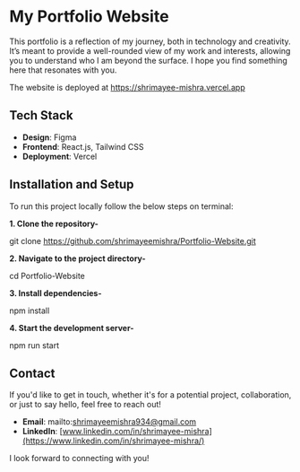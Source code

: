 # My Portfolio Website
This portfolio is a reflection of my journey, both in technology and creativity. It’s meant to provide a well-rounded view of my work and interests, allowing you to understand who I am beyond the surface. I hope you find something here that resonates with you.

The website is deployed at https://shrimayee-mishra.vercel.app

## Tech Stack
- **Design**: Figma
- **Frontend**: React.js, Tailwind CSS
- **Deployment**: Vercel


## Installation and Setup

To run this project locally follow the below steps on terminal:

**1. Clone the repository-**

   git clone https://github.com/shrimayeemishra/Portfolio-Website.git

**2. Navigate to the project directory-**

   cd Portfolio-Website

**3. Install dependencies-**

   npm install

**4. Start the development server-**

   npm run start

## Contact

If you'd like to get in touch, whether it's for a potential project, collaboration, or just to say hello, feel free to reach out!

- **Email**: mailto:shrimayeemishra934@gmail.com
- **LinkedIn**: [www.linkedin.com/in/shrimayee-mishra](https://www.linkedin.com/in/shrimayee-mishra/)

I look forward to connecting with you!
